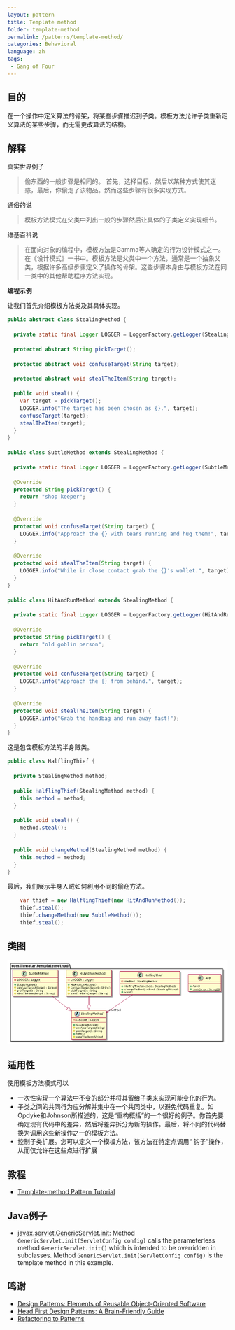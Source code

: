 ```yaml
---
layout: pattern
title: Template method
folder: template-method
permalink: /patterns/template-method/
categories: Behavioral
language: zh
tags:
 - Gang of Four
---
```


## 目的
在一个操作中定义算法的骨架，将某些步骤推迟到子类。模板方法允许子类重新定义算法的某些步骤，而无需更改算法的结构。

## 解释
真实世界例子

> 偷东西的一般步骤是相同的。 首先，选择目标，然后以某种方式使其迷惑，最后，你偷走了该物品。然而这些步骤有很多实现方式。

通俗的说

> 模板方法模式在父类中列出一般的步骤然后让具体的子类定义实现细节。

维基百科说

> 在面向对象的编程中，模板方法是Gamma等人确定的行为设计模式之一。在《设计模式》一书中。模板方法是父类中一个方法，通常是一个抽象父类，根据许多高级步骤定义了操作的骨架。这些步骤本身由与模板方法在同一类中的其他帮助程序方法实现。

**编程示例**

让我们首先介绍模板方法类及其具体实现。

```java
public abstract class StealingMethod {

  private static final Logger LOGGER = LoggerFactory.getLogger(StealingMethod.class);

  protected abstract String pickTarget();

  protected abstract void confuseTarget(String target);

  protected abstract void stealTheItem(String target);

  public void steal() {
    var target = pickTarget();
    LOGGER.info("The target has been chosen as {}.", target);
    confuseTarget(target);
    stealTheItem(target);
  }
}

public class SubtleMethod extends StealingMethod {

  private static final Logger LOGGER = LoggerFactory.getLogger(SubtleMethod.class);

  @Override
  protected String pickTarget() {
    return "shop keeper";
  }

  @Override
  protected void confuseTarget(String target) {
    LOGGER.info("Approach the {} with tears running and hug them!", target);
  }

  @Override
  protected void stealTheItem(String target) {
    LOGGER.info("While in close contact grab the {}'s wallet.", target);
  }
}

public class HitAndRunMethod extends StealingMethod {

  private static final Logger LOGGER = LoggerFactory.getLogger(HitAndRunMethod.class);

  @Override
  protected String pickTarget() {
    return "old goblin person";
  }

  @Override
  protected void confuseTarget(String target) {
    LOGGER.info("Approach the {} from behind.", target);
  }

  @Override
  protected void stealTheItem(String target) {
    LOGGER.info("Grab the handbag and run away fast!");
  }
}
```

这是包含模板方法的半身贼类。

```java
public class HalflingThief {

  private StealingMethod method;

  public HalflingThief(StealingMethod method) {
    this.method = method;
  }

  public void steal() {
    method.steal();
  }

  public void changeMethod(StealingMethod method) {
    this.method = method;
  }
}
```
最后，我们展示半身人贼如何利用不同的偷窃方法。

```java
    var thief = new HalflingThief(new HitAndRunMethod());
    thief.steal();
    thief.changeMethod(new SubtleMethod());
    thief.steal();
```

## 类图
![alt text](../../../template-method/etc/template_method_urm.png "Template Method")

## 适用性

使用模板方法模式可以

* 一次性实现一个算法中不变的部分并将其留给子类来实现可能变化的行为。
* 子类之间的共同行为应分解并集中在一个共同类中，以避免代码重复。如Opdyke和Johnson所描述的，这是“重构概括”的一个很好的例子。你首先要确定现有代码中的差异，然后将差异拆分为新的操作。最后，将不同的代码替换为调用这些新操作之一的模板方法。
* 控制子类扩展。您可以定义一个模板方法，该方法在特定点调用“ 钩子”操作，从而仅允许在这些点进行扩展

## 教程

* [Template-method Pattern Tutorial](https://www.journaldev.com/1763/template-method-design-pattern-in-java)

## Java例子

* [javax.servlet.GenericServlet.init](https://jakarta.ee/specifications/servlet/4.0/apidocs/javax/servlet/GenericServlet.html#init--): 
Method `GenericServlet.init(ServletConfig config)` calls the parameterless method `GenericServlet.init()` which is intended to be overridden in subclasses.
Method `GenericServlet.init(ServletConfig config)` is the template method in this example.

## 鸣谢

* [Design Patterns: Elements of Reusable Object-Oriented Software](https://www.amazon.com/gp/product/0201633612/ref=as_li_tl?ie=UTF8&camp=1789&creative=9325&creativeASIN=0201633612&linkCode=as2&tag=javadesignpat-20&linkId=675d49790ce11db99d90bde47f1aeb59)
* [Head First Design Patterns: A Brain-Friendly Guide](https://www.amazon.com/gp/product/0596007124/ref=as_li_tl?ie=UTF8&camp=1789&creative=9325&creativeASIN=0596007124&linkCode=as2&tag=javadesignpat-20&linkId=6b8b6eea86021af6c8e3cd3fc382cb5b)
* [Refactoring to Patterns](https://www.amazon.com/gp/product/0321213351/ref=as_li_tl?ie=UTF8&camp=1789&creative=9325&creativeASIN=0321213351&linkCode=as2&tag=javadesignpat-20&linkId=2a76fcb387234bc71b1c61150b3cc3a7)
